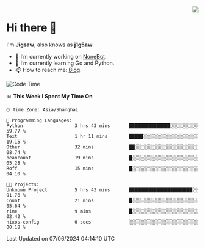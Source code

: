 <a href="#">
  <img align="right" src="https://github-readme-stats.vercel.app/api?username=j1g5awi&count_private=true&show_icons=true&title_color=80070B&text_color=B3B3B3&bg_color=212121&icon_color=80070B" />
</a>

# Hi there 👋

I'm **Jigsaw**, also knows as **j1g5aw**.

- 🔭 I’m currently working on [NoneBot](https://github.com/nonebot).
- 🌱 I’m currently learning Go and Python.
- 📫 How to reach me: [Blog](https://blog.maddestroyer.xyz/).

<!--START_SECTION:waka-->
![Code Time](http://img.shields.io/badge/Code%20Time-1%2C462%20hrs%2050%20mins-blue)

📊 **This Week I Spent My Time On** 

```text
🕑︎ Time Zone: Asia/Shanghai

💬 Programming Languages: 
Python                   3 hrs 43 mins       ███████████████░░░░░░░░░░   59.77 % 
Text                     1 hr 11 mins        █████░░░░░░░░░░░░░░░░░░░░   19.15 % 
Other                    32 mins             ██░░░░░░░░░░░░░░░░░░░░░░░   08.74 % 
beancount                19 mins             █░░░░░░░░░░░░░░░░░░░░░░░░   05.28 % 
Roff                     15 mins             █░░░░░░░░░░░░░░░░░░░░░░░░   04.10 % 

🐱‍💻 Projects: 
Unknown Project          5 hrs 43 mins       ███████████████████████░░   91.76 % 
Count                    21 mins             █░░░░░░░░░░░░░░░░░░░░░░░░   05.64 % 
rime                     9 mins              █░░░░░░░░░░░░░░░░░░░░░░░░   02.42 % 
nixos-config             0 secs              ░░░░░░░░░░░░░░░░░░░░░░░░░   00.18 % 
```


 Last Updated on 07/06/2024 04:14:10 UTC
<!--END_SECTION:waka-->
